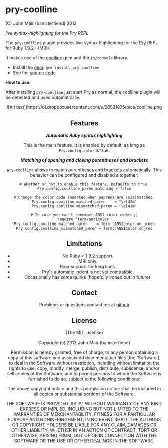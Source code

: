 pry-coolline
===========

(C) John Mair (banisterfiend) 2012

_live syntax-highlighting for the Pry REPL_

The `pry-coolline` plugin provides live syntax highlighting for the
[Pry](http://pry.github.com) REPL for Ruby 1.9.2+ (MRI).

It makes use of the [coolline](https://github.com/mon-ouie/coolline)
gem and the `io/console` library.

* Install the [gem](https://rubygems.org/gems/pry-coolline): `gem install pry-coolline`
* See the [source code](http://github.com/pry/pry-coolline)


**How to use:**

After installing `pry-coolline` just start Pry as normal, the coolline
plugin will be detected and used automatically.

<center>
![Alt text](https://dl.dropboxusercontent.com/u/26521875/pics/coolline.png

Features
--------

***Automatic Ruby syntax highlighting***

This is the main feature. It is enabled by default, as long as
`Pry.config.color` is true.

***Matching of opening and closing parentheses and brackets***

`pry-coolline` allows to match parentheses and brackets automatically. This
behavior can be configured and disabled altogether:

    # Whether or not to enable this feature. Defaults to true.
    Pry.config.coolline_paren_matching = false

    # Change the color code inserted when paprens are (mis)matched.
    Pry.config.coolline_matched_paren    = "\e[42m"
    Pry.config.coolline_mismatched_paren = "\e[41m"

    # In case you can't remember ANSI color codes ;)
    require 'term/ansicolor'
    Pry.config.coolline_matched_paren    = Term::ANSIColor.on_green
    Pry.config.coolline_mismatched_paren = Term::ANSIColor.on_red

Limitations
-----------

* No Ruby < 1.9.2 support.
* MRI only.
* Poor support for long lines.
* Pry's automatic indent is not yet compatible.
* Occasionally has some quirks (hopefully ironed out in future).

Contact
-------

Problems or questions contact me at [github](http://github.com/banister)


License
-------

(The MIT License)

Copyright (c) 2012 John Mair (banisterfiend)

Permission is hereby granted, free of charge, to any person obtaining
a copy of this software and associated documentation files (the
'Software'), to deal in the Software without restriction, including
without limitation the rights to use, copy, modify, merge, publish,
distribute, sublicense, and/or sell copies of the Software, and to
permit persons to whom the Software is furnished to do so, subject to
the following conditions:

The above copyright notice and this permission notice shall be
included in all copies or substantial portions of the Software.

THE SOFTWARE IS PROVIDED 'AS IS', WITHOUT WARRANTY OF ANY KIND,
EXPRESS OR IMPLIED, INCLUDING BUT NOT LIMITED TO THE WARRANTIES OF
MERCHANTABILITY, FITNESS FOR A PARTICULAR PURPOSE AND NONINFRINGEMENT.
IN NO EVENT SHALL THE AUTHORS OR COPYRIGHT HOLDERS BE LIABLE FOR ANY
CLAIM, DAMAGES OR OTHER LIABILITY, WHETHER IN AN ACTION OF CONTRACT,
TORT OR OTHERWISE, ARISING FROM, OUT OF OR IN CONNECTION WITH THE
SOFTWARE OR THE USE OR OTHER DEALINGS IN THE SOFTWARE.
